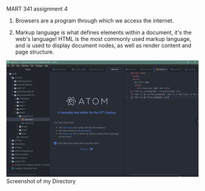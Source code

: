 MART 341 assignment 4

1. Browsers are a program through which we access the internet.

2. Markup language is what defines elements within a document, it's the web's language! HTML is the most commonly used markup language, and is used to display document nodes, as well as render content and page structure.

![Screenshot for assignment 4](.\screenshot-a4.png)
Screenshot of my Directory

